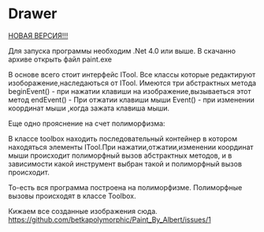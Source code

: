Drawer
===============


<a href="https://github.com/betkapolymorphic/Paint_By_Albert/releases/tag/Paint_v_0.02">НОВАЯ ВЕРСИЯ!!!</a>

Для запуска программы необходим .Net 4.0 или выше.
В скачанно архиве открыть файл paint.exe

В основе всего стоит интерфейс ITool.
Все классы которые редактируют изоборажение,наследаються от ITool.
Имеются три абстрактных метода
beginEvent() -  при нажатии клавиши на изображение,вызываеться этот метод
endEvent() - При отжатии клавиши мыши
Event() - при изменении координат мыши ,когда зажата клавиша мыши.

Еще одно прояснение на счет полиморфизма:

В классе toolbox находить последовательный контейнер в котором находяться элементы ITool.При нажатии,отжатии,изменении координат мыши происходит полиморфный вызов абстрактных методов, и в зависимости какой инструмент выбран такой и полиморфный вызов происходит.

То-есть вся программа построена на полиморфизме.
Полиморфные вызовы происходят в классе Toolbox.

Кижаем все созданные изображения сюда.
https://github.com/betkapolymorphic/Paint_By_Albert/issues/1
